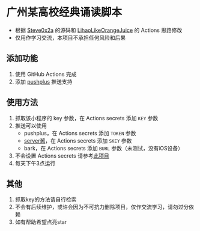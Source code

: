 # 广州某高校经典诵读脚本

- 根据 [Steve0x2a](https://github.com/Steve0x2a/GZHU_JDSD) 的源码和 [LihaoLikeOrangeJuice](https://github.com/LihaoLikeOrangeJuice/clockIn_gzhu) 的 Actions 思路修改
- 仅用作学习交流，本项目不承担任何风险和后果

## 添加功能

1. 使用 GitHub Actions 完成
2. 添加 [pushplus](https://www.pushplus.plus/) 推送支持

## 使用方法

1. 抓取该小程序的 key 参数，在 Actions secrets 添加 `KEY` 参数
2. 推送可以使用
    - pushplus，在 Actions secrets 添加 `TOKEN` 参数
    - [server酱](https://sct.ftqq.com)，在 Actions secrets 添加 `SKEY` 参数
    - bark，在 Actions secrets 添加 `BURL` 参数（未测试，没有iOS设备）
3. 不会设置 Actions secrets 请参考[此项目](https://github.com/LihaoLikeOrangeJuice/clockIn_gzhu)
4. 每天下午3点运行

## 其他

1. 抓取key的方法请自行检索
2. 不会有后续维护，或许会因为不可抗力删除项目，仅作交流学习，请勿过分依赖
3. 如有帮助希望点亮star

